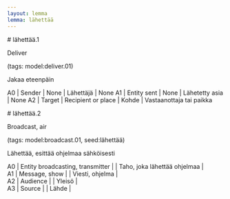 ```yaml
---
layout: lemma
lemma: lähettää
---
```


<div class="sense">
# <span class="sensename">lähettää.1</span>

<span class="description">Deliver</span>

(tags: model:deliver.01)

<span class="description">Jakaa eteenpäin</span>

A0 | Sender | None | Lähettäjä | None
A1 | Entity sent | None | Lähetetty asia | None
A2 | Target | Recipient or place | Kohde | Vastaanottaja tai paikka

</div>

<div class="sense">
# <span class="sensename">lähettää.2</span>

<span class="description">Broadcast, air</span>

(tags: model:broadcast.01, seed:lähettää)

<span class="description">Lähettää, esittää ohjelmaa sähköisesti</span>

A0 | Entity broadcasting, transmitter |   | Taho, joka lähettää ohjelmaa |  
A1 | Message, show |   | Viesti, ohjelma |  
A2 | Audience |   | Yleisö |  
A3 | Source |   | Lähde |  

</div>

